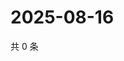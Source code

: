 # 2025-08-16

共 0 条

<!-- BEGIN ZHIHUVIDEO -->
<!-- 最后更新时间 Sat Aug 16 2025 17:11:39 GMT+0800 (China Standard Time) -->

<!-- END ZHIHUVIDEO -->
